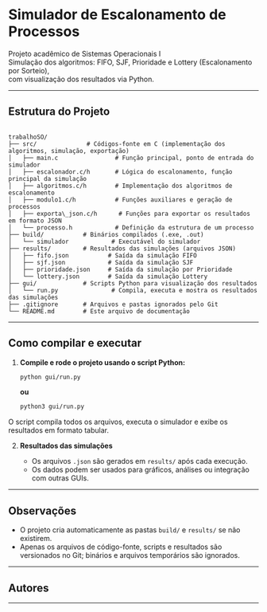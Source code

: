 # Simulador de Escalonamento de Processos

Projeto acadêmico de Sistemas Operacionais I  
Simulação dos algoritmos: FIFO, SJF, Prioridade e Lottery (Escalonamento por Sorteio),  
com visualização dos resultados via Python.

---

## **Estrutura do Projeto**

```

trabalhoSO/
├── src/              # Códigos-fonte em C (implementação dos algoritmos, simulação, exportação)
│   ├── main.c                # Função principal, ponto de entrada do simulador
│   ├── escalonador.c/h       # Lógica do escalonamento, função principal da simulação
│   ├── algoritmos.c/h        # Implementação dos algoritmos de escalonamento
│   ├── modulo1.c/h           # Funções auxiliares e geração de processos
│   ├── exporta\_json.c/h      # Funções para exportar os resultados em formato JSON
│   └── processo.h            # Definição da estrutura de um processo
├── build/           # Binários compilados (.exe, .out)
│   └── simulador            # Executável do simulador
├── results/         # Resultados das simulações (arquivos JSON)
│   ├── fifo.json           # Saída da simulação FIFO
│   ├── sjf.json            # Saída da simulação SJF
│   ├── prioridade.json     # Saída da simulação por Prioridade
│   └── lottery.json        # Saída da simulação Lottery
├── gui/             # Scripts Python para visualização dos resultados
│   └── run.py               # Compila, executa e mostra os resultados das simulações
├── .gitignore       # Arquivos e pastas ignorados pelo Git
└── README.md        # Este arquivo de documentação

```

---

## **Como compilar e executar**

1. **Compile e rode o projeto usando o script Python:**

   ```bash
   python gui/run.py
   ```

   **ou**

   ```bash
   python3 gui/run.py
   ```

O script compila todos os arquivos, executa o simulador e exibe os resultados em formato tabular.

2. **Resultados das simulações**

   - Os arquivos `.json` são gerados em `results/` após cada execução.
   - Os dados podem ser usados para gráficos, análises ou integração com outras GUIs.

---

## **Observações**

- O projeto cria automaticamente as pastas `build/` e `results/` se não existirem.
- Apenas os arquivos de código-fonte, scripts e resultados são versionados no Git; binários e arquivos temporários são ignorados.

---

## **Autores**

---
